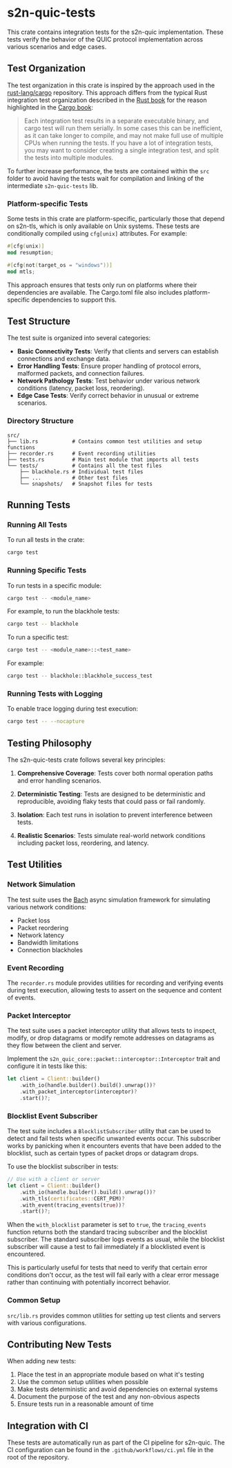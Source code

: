 # s2n-quic-tests

This crate contains integration tests for the s2n-quic implementation. These tests verify the behavior of the QUIC protocol implementation across various scenarios and edge cases.

## Test Organization

The test organization in this crate is inspired by the approach used in the [rust-lang/cargo](https://github.com/rust-lang/cargo) repository. This approach differs from the typical Rust integration test organization described in the [Rust book](https://doc.rust-lang.org/book/ch11-03-test-organization.html) for the reason highlighted in the [Cargo book](https://doc.rust-lang.org/cargo/reference/cargo-targets.html#integration-tests): 

>Each integration test results in a separate executable binary, and cargo test will run them serially. In some cases this can be inefficient, as it can take longer to compile, and may not make full use of multiple CPUs when running the tests. If you have a lot of integration tests, you may want to consider creating a single integration test, and split the tests into multiple modules.

To further increase performance, the tests are contained within the `src` folder to avoid having the tests wait for compilation and linking of the intermediate `s2n-quic-tests` lib.

### Platform-specific Tests

Some tests in this crate are platform-specific, particularly those that depend on s2n-tls, which is only available on Unix systems. These tests are conditionally compiled using `cfg[unix]` attributes. For example:

```rust
#[cfg(unix)]
mod resumption;

#[cfg(not(target_os = "windows"))]
mod mtls;
```

This approach ensures that tests only run on platforms where their dependencies are available. The Cargo.toml file also includes platform-specific dependencies to support this.

## Test Structure

The test suite is organized into several categories:

- **Basic Connectivity Tests**: Verify that clients and servers can establish connections and exchange data.
- **Error Handling Tests**: Ensure proper handling of protocol errors, malformed packets, and connection failures.
- **Network Pathology Tests**: Test behavior under various network conditions (latency, packet loss, reordering).
- **Edge Case Tests**: Verify correct behavior in unusual or extreme scenarios.

### Directory Structure

```
src/
├── lib.rs           # Contains common test utilities and setup functions
├── recorder.rs      # Event recording utilities
├── tests.rs         # Main test module that imports all tests
└── tests/           # Contains all the test files
    ├── blackhole.rs # Individual test files
    ├── ...          # Other test files
    └── snapshots/   # Snapshot files for tests
```

## Running Tests

### Running All Tests

To run all tests in the crate:

```bash
cargo test
```

### Running Specific Tests

To run tests in a specific module:

```bash
cargo test -- <module_name>
```

For example, to run the blackhole tests:

```bash
cargo test -- blackhole
```

To run a specific test:

```bash
cargo test -- <module_name>::<test_name>
```

For example:

```bash
cargo test -- blackhole::blackhole_success_test
```

### Running Tests with Logging

To enable trace logging during test execution:

```bash
cargo test -- --nocapture
```

## Testing Philosophy

The s2n-quic-tests crate follows several key principles:

1. **Comprehensive Coverage**: Tests cover both normal operation paths and error handling scenarios.

2. **Deterministic Testing**: Tests are designed to be deterministic and reproducible, avoiding flaky tests that could pass or fail randomly.

3. **Isolation**: Each test runs in isolation to prevent interference between tests.

4. **Realistic Scenarios**: Tests simulate real-world network conditions including packet loss, reordering, and latency.

## Test Utilities

### Network Simulation

The test suite uses the [Bach](https://github.com/camshaft/bach) async simulation framework for simulating various network conditions:

- Packet loss
- Packet reordering
- Network latency
- Bandwidth limitations
- Connection blackholes

### Event Recording

The `recorder.rs` module provides utilities for recording and verifying events during test execution, allowing tests to assert on the sequence and content of events.

### Packet Interceptor

The test suite uses a packet interceptor utility that allows tests to inspect, modify, or drop datagrams or modify remote addresses on datagrams as they flow between the client and server. 

Implement the `s2n_quic_core::packet::interceptor::Interceptor` trait and configure it in tests like this:

```rust
let client = Client::builder()
    .with_io(handle.builder().build().unwrap())?  
    .with_packet_interceptor(interceptor)?  
    .start()?;
```

### Blocklist Event Subscriber

The test suite includes a `BlocklistSubscriber` utility that can be used to detect and fail tests when specific unwanted events occur. This subscriber works by panicking when it encounters events that have been added to the blocklist, such as certain types of packet drops or datagram drops.

To use the blocklist subscriber in tests:

```rust
// Use with a client or server
let client = Client::builder()
    .with_io(handle.builder().build().unwrap())?
    .with_tls(certificates::CERT_PEM)?
    .with_event(tracing_events(true))?
    .start()?;
```

When the `with_blocklist` parameter is set to `true`, the `tracing_events` function returns both the standard tracing subscriber and the blocklist subscriber. The standard subscriber logs events as usual, while the blocklist subscriber will cause a test to fail immediately if a blocklisted event is encountered.

This is particularly useful for tests that need to verify that certain error conditions don't occur, as the test will fail early with a clear error message rather than continuing with potentially incorrect behavior.

### Common Setup

`src/lib.rs` provides common utilities for setting up test clients and servers with various configurations.

## Contributing New Tests

When adding new tests:

1. Place the test in an appropriate module based on what it's testing
2. Use the common setup utilities when possible
3. Make tests deterministic and avoid dependencies on external systems
4. Document the purpose of the test and any non-obvious aspects
5. Ensure tests run in a reasonable amount of time

## Integration with CI

These tests are automatically run as part of the CI pipeline for s2n-quic. The CI configuration can be found in the `.github/workflows/ci.yml` file in the root of the repository.

